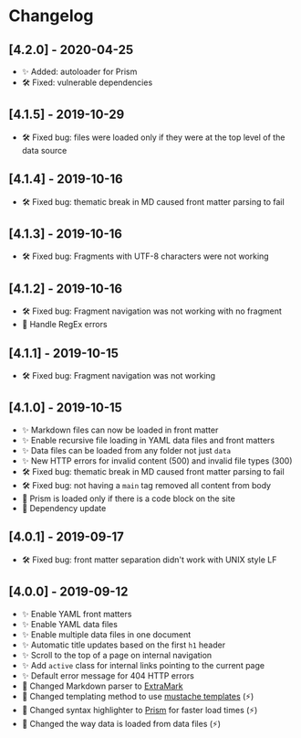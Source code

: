 # Changelog

## [4.2.0] - 2020-04-25

- ✨ Added: autoloader for Prism
- 🛠️ Fixed: vulnerable dependencies

## [4.1.5] - 2019-10-29

- 🛠️ Fixed bug: files were loaded only if they were at the top level of the data source

## [4.1.4] - 2019-10-16

- 🛠️ Fixed bug: thematic break in MD caused front matter parsing to fail

## [4.1.3] - 2019-10-16

- 🛠️ Fixed bug: Fragments with UTF-8 characters were not working

## [4.1.2] - 2019-10-16

- 🛠️ Fixed bug: Fragment navigation was not working with no fragment
- 🔺 Handle RegEx errors

## [4.1.1] - 2019-10-15

- 🛠️ Fixed bug: Fragment navigation was not working

## [4.1.0] - 2019-10-15

- ✨ Markdown files can now be loaded in front matter
- ✨ Enable recursive file loading in YAML data files and front matters
- ✨ Data files can be loaded from any folder not just `data`
- ✨ New HTTP errors for invalid content (500) and invalid file types (300)
- 🛠️ Fixed bug: thematic break in MD caused front matter parsing to fail
- 🛠️ Fixed bug: not having a `main` tag removed all content from body
- 🔺 Prism is loaded only if there is a code block on the site
- 🔺 Dependency update

## [4.0.1] - 2019-09-17

- 🛠️ Fixed bug: front matter separation didn't work with UNIX style LF

## [4.0.0] - 2019-09-12

- ✨ Enable YAML front matters
- ✨ Enable YAML data files
- ✨ Enable multiple data files in one document
- ✨ Automatic title updates based on the first `h1` header
- ✨ Scroll to the top of a page on internal navigation
- ✨ Add `active` class for internal links pointing to the current page
- ✨ Default error message for 404 HTTP errors
- 🔺 Changed Markdown parser to [ExtraMark](https://github.com/vimtaai/extramark)
- 🔺 Changed templating method to use [mustache templates](http://mustache.github.io/) (⚡)
- 🔺 Changed syntax highlighter to [Prism](https://prismjs.com/) for faster load times (⚡)
- 🔺 Changed the way data is loaded from data files (⚡)
